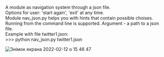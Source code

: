        
A module as navigation system through a json file.       
Options for user: 'start again', 'exit' at any time.     
  Module nav_json.py helps you with hints that contain possible choises.      
  Running from the command line is supported. Argument - a path to a json file.       
  Example with file twitter1.json:    
    >>> python nav_json.py twitter1.json    
 
![Знімок екрана 2022-02-12 о 15 46 47](https://user-images.githubusercontent.com/92575094/153714144-796bb104-7afb-45f0-b4b6-bf6dd6f2946e.png)


